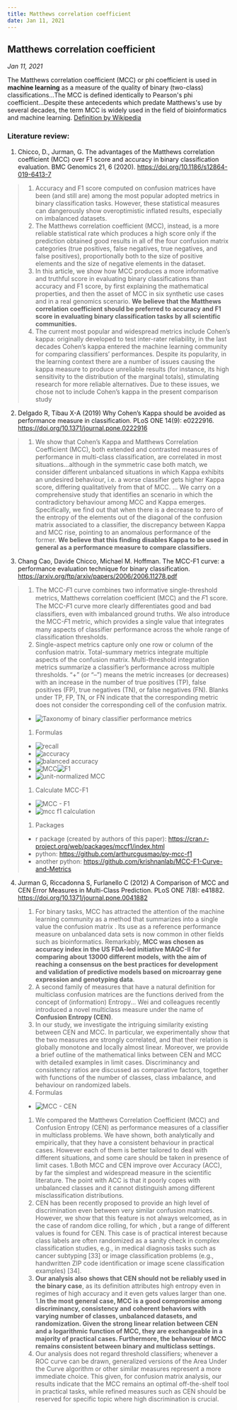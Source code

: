 ```yaml
---
title: Matthews correlation coefficient
date: Jan 11, 2021
---
```


## Matthews correlation coefficient
*Jan 11, 2021*

The Matthews correlation coefficient (MCC) or phi coefficient is used in **machine learning** as a measure of the quality of binary (two-class) classifications...The MCC is defined identically to Pearson's phi coefficient...Despite these antecedents which predate Matthews's use by several decades, the term MCC is widely used in the field of bioinformatics and machine learning. [Definition by Wikipedia](https://en.wikipedia.org/wiki/Matthews_correlation_coefficient)


### Literature review:

1. Chicco, D., Jurman, G. The advantages of the Matthews correlation coefficient (MCC) over F1 score and accuracy in binary classification evaluation. BMC Genomics 21, 6 (2020). https://doi.org/10.1186/s12864-019-6413-7

> 1. Accuracy and F1 score computed on confusion matrices have been (and still are) among the most popular adopted metrics in binary classification tasks. However, these statistical measures can dangerously show overoptimistic inflated results, especially on imbalanced datasets.
> 1. The Matthews correlation coefficient (MCC), instead, is a more reliable statistical rate which produces a high score only if the prediction obtained good results in all of the four confusion matrix categories (true positives, false negatives, true negatives, and false positives), proportionally both to the size of positive elements and the size of negative elements in the dataset.
> 1. In this article, we show how MCC produces a more informative and truthful score in evaluating binary classifications than accuracy and F1 score, by first explaining the mathematical properties, and then the asset of MCC in six synthetic use cases and in a real genomics scenario. **We believe that the Matthews correlation coefficient should be preferred to accuracy and F1 score in evaluating binary classification tasks by all scientific communities.**
> 1. The current most popular and widespread metrics include Cohen’s kappa: originally developed to test inter-rater reliability, in the last decades Cohen’s kappa entered the machine learning community for comparing classifiers’ performances. Despite its popularity, in the learning context there are a number of issues causing the kappa measure to produce unreliable results (for instance, its high sensitivity to the distribution of the marginal totals), stimulating research for more reliable alternatives. Due to these issues, we chose not to include Cohen’s kappa in the present comparison study

2. Delgado R, Tibau X-A (2019) Why Cohen’s Kappa should be avoided as performance measure in classification. PLoS ONE 14(9): e0222916. https://doi.org/10.1371/journal.pone.0222916

> 1. We show that Cohen’s Kappa and Matthews Correlation Coefficient (MCC), both extended and contrasted measures of performance in multi-class classification, are correlated in most situations...although in the symmetric case both match, we consider different unbalanced situations in which Kappa exhibits an undesired behaviour, i.e. a worse classifier gets higher Kappa score, differing qualitatively from that of MCC. ... We carry on a comprehensive study that identifies an scenario in which the contradictory behaviour among MCC and Kappa emerges. Specifically, we find out that when there is a decrease to zero of the entropy of the elements out of the diagonal of the confusion matrix associated to a classifier, the discrepancy between Kappa and MCC rise, pointing to an anomalous performance of the former. **We believe that this finding disables Kappa to be used in general as a performance measure to compare classifiers.**




3. Chang Cao, Davide Chicco, Michael M. Hoffman. The MCC-F1 curve: a performance evaluation technique for binary classification. https://arxiv.org/ftp/arxiv/papers/2006/2006.11278.pdf

> 1. The MCC-𝐹1 curve combines two informative single-threshold metrics, Matthews correlation coefficient (MCC) and the 𝐹1 score. The MCC-𝐹1 curve more clearly differentiates good and bad classifiers, even with imbalanced ground truths. We also introduce the MCC-𝐹1 metric, which provides a single value that integrates many aspects of classifier performance across the whole range of classification thresholds.
> 1. Single-aspect metrics capture only one row or column of the confusion matrix. Total-summary metrics integrate multiple aspects of the confusion matrix. Multi-threshold integration metrics summarize a classifier’s performance across multiple thresholds. “+” (or “–”) means the metric increases (or decreases) with an increase in the number of true positives (TP), false positives (FP), true negatives (TN), or false negatives (FN). Blanks under TP, FP, TN, or FN indicate that the corresponding metric does not consider the corresponding cell of the confusion matrix. 
>  - ![Taxonomy of binary classifier performance metrics](img/binary_tbl.png)
> 1. Formulas 
>  - ![recall](img/recall.png) 
>  - ![accuracy](img/acc.png) 
>  - ![balanced accuracy](img/bal_acc.png) 
>  - ![MCC](img/mcc.png)![F1](img/f1.png)
>  - ![unit-normalized MCC](img/u_mcc.png)
> 1. Calculate MCC-F1
>  - ![MCC - F1](img/mcc_f1.png)
>  - ![mcc f1 calculation](img/mcc_f1_cal.png)
> 1. Packages
>  - r package (created by authors of this paper): https://cran.r-project.org/web/packages/mccf1/index.html
>  - python: https://github.com/arthurcgusmao/py-mcc-f1
>  - another python: https://github.com/krishnanlab/MCC-F1-Curve-and-Metrics


4. Jurman G, Riccadonna S, Furlanello C (2012) A Comparison of MCC and CEN Error Measures in Multi-Class Prediction. PLoS ONE 7(8): e41882. https://doi.org/10.1371/journal.pone.0041882

> 1. For binary tasks, MCC has attracted the attention of the machine learning community as a method that summarizes into a single value the confusion matrix . Its use as a reference performance measure on unbalanced data sets is now common in other fields such as bioinformatics. Remarkably, **MCC was chosen as accuracy index in the US FDA-led initiative MAQC-II for comparing about 13000 different models, with the aim of reaching a consensus on the best practices for development and validation of predictive models based on microarray gene expression and genotyping data**. 
> 1. A second family of measures that have a natural definition for multiclass confusion matrices are the functions derived from the concept of (information) Entropy... Wei and colleagues recently introduced a novel multiclass measure under the name of **Confusion Entropy (CEN)**.
> 1. In our study, we investigate the intriguing similarity existing between CEN and MCC. In particular, we experimentally show that the two measures are strongly correlated, and that their relation is globally monotone and locally almost linear. Moreover, we provide a brief outline of the mathematical links between CEN and MCC with detailed examples in limit cases. Discriminancy and consistency ratios are discussed as comparative factors, together with functions of the number of classes, class imbalance, and behaviour on randomized labels.
> 1. Formulas
>  - ![MCC - CEN](img/mcc_cen.png)
> 1. We compared the Matthews Correlation Coefficient (MCC) and Confusion Entropy (CEN) as performance measures of a classifier in multiclass problems. We have shown, both analytically and empirically, that they have a consistent behaviour in practical cases. However each of them is better tailored to deal with different situations, and some care should be taken in presence of limit cases.
> 1.Both MCC and CEN improve over Accuracy (ACC), by far the simplest and widespread measure in the scientific literature. The point with ACC is that it poorly copes with unbalanced classes and it cannot distinguish among different misclassification distributions.
> 1. CEN has been recently proposed to provide an high level of discrimination even between very similar confusion matrices. However, we show that this feature is not always welcomed, as in the case of random dice rolling, for which , but a range of different values is found for CEN. This case is of practical interest because class labels are often randomized as a sanity check in complex classification studies, e.g., in medical diagnosis tasks such as cancer subtyping [33] or image classification problems (e.g., handwritten ZIP code identification or image scene classification examples) [34].
> 1. **Our analysis also shows that CEN should not be reliably used in the binary case**, as its definition attributes high entropy even in regimes of high accuracy and it even gets values larger than one.
> 1.**In the most general case, MCC is a good compromise among discriminancy, consistency and coherent behaviors with varying number of classes, unbalanced datasets, and randomization. Given the strong linear relation between CEN and a logarithmic function of MCC, they are exchangeable in a majority of practical cases. Furthermore, the behaviour of MCC remains consistent between binary and multiclass settings.**
> 1. Our analysis does not regard threshold classifiers; whenever a ROC curve can be drawn, generalized versions of the Area Under the Curve algorithm or other similar measures represent a more immediate choice. This given, for confusion matrix analysis, our results indicate that the MCC remains an optimal off-the-shelf tool in practical tasks, while refined measures such as CEN should be reserved for specific topic where high discrimination is crucial.